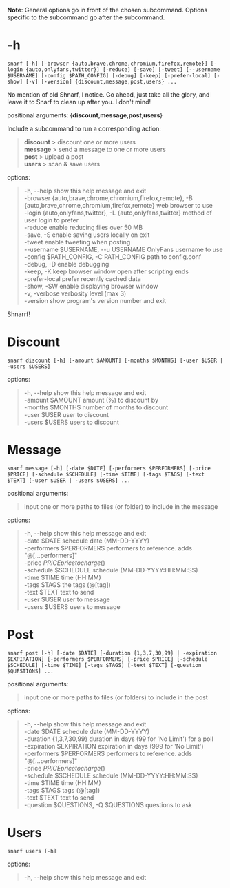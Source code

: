 **Note**: General options go in front of the chosen subcommand. Options specific to the subcommand go after the subcommand.  

# -h

`snarf [-h] [-browser {auto,brave,chrome,chromium,firefox,remote}] [-login {auto,onlyfans,twitter}] [-reduce] [-save] [-tweet] [--username $USERNAME] [-config $PATH_CONFIG] [-debug] [-keep] [-prefer-local] [-show] [-v] [-version] {discount,message,post,users} ... ` 

No mention of old Shnarf, I notice. Go ahead, just take all the glory, and leave it to Snarf to clean up after you. I don't mind!  

positional arguments: {**discount**,**message**,**post**,**users**}  

Include a subcommand to run a corresponding action:  
>   **discount**            > discount one or more users  
>   **message**             > send a message to one or more users  
>   **post**                > upload a post  
>   **users**               > scan & save users  

options:  
> -h, --help            show this help message and exit  
> -browser {auto,brave,chrome,chromium,firefox,remote}, -B {auto,brave,chrome,chromium,firefox,remote}  web browser to use  
> -login {auto,onlyfans,twitter}, -L {auto,onlyfans,twitter}  method of user login to prefer  
> -reduce               enable reducing files over 50 MB  
> -save, -S             enable saving users locally on exit  
> -tweet                enable tweeting when posting  
> --username $USERNAME, --u USERNAME OnlyFans username to use  
> -config $PATH_CONFIG, -C PATH_CONFIG path to config.conf  
> -debug, -D            enable debugging  
> -keep, -K             keep browser window open after scripting ends  
> -prefer-local         prefer recently cached data  
> -show, -SW            enable displaying browser window  
> -v, -verbose          verbosity level (max 3)  
> -version              show program's version number and exit  

Shnarrf!  

# Discount

`snarf discount [-h] [-amount $AMOUNT] [-months $MONTHS] [-user $USER | -users $USERS]`  

options:  
> -h, --help      show this help message and exit  
> -amount $AMOUNT  amount (%) to discount by  
> -months $MONTHS  number of months to discount  
> -user $USER      user to discount  
> -users $USERS    users to discount  

# Message

`snarf message [-h] [-date $DATE] [-performers $PERFORMERS] [-price $PRICE] [-schedule $SCHEDULE] [-time $TIME] [-tags $TAGS] [-text $TEXT] [-user $USER | -users $USERS] ... `  

positional arguments:  
> input                 one or more paths to files (or folder) to include in the message  

options:  
> -h, --help            show this help message and exit  
> -date $DATE            schedule date (MM-DD-YYYY)  
> -performers $PERFORMERS  performers to reference. adds "@[...performers]"  
> -price $PRICE          price to charge ($)  
> -schedule $SCHEDULE    schedule (MM-DD-YYYY:HH:MM:SS)  
> -time $TIME            time (HH:MM)  
> -tags $TAGS            the tags (@[tag])  
> -text $TEXT            text to send  
> -user $USER            user to message  
> -users $USERS          users to message  

# Post

`snarf post [-h] [-date $DATE] [-duration {1,3,7,30,99} | -expiration $EXPIRATION] [-performers $PERFORMERS] [-price $PRICE] [-schedule $SCHEDULE] [-time $TIME] [-tags $TAGS] [-text $TEXT] [-question $QUESTIONS] ... `  

positional arguments:  
> input                 one or more paths to files (or folders) to include in the post  

options:  
> -h, --help            show this help message and exit  
> -date $DATE            schedule date (MM-DD-YYYY)  
> -duration {1,3,7,30,99} duration in days (99 for 'No Limit') for a poll  
> -expiration $EXPIRATION  expiration in days (999 for 'No Limit')  
> -performers $PERFORMERS  performers to reference. adds "@[...performers]"  
> -price $PRICE          price to charge ($)  
> -schedule $SCHEDULE    schedule (MM-DD-YYYY:HH:MM:SS)  
> -time $TIME            time (HH:MM)  
> -tags $TAGS            tags (@[tag])  
> -text $TEXT            text to send  
> -question $QUESTIONS, -Q $QUESTIONS   questions to ask  

# Users

`snarf users [-h]`  

options:  
> -h, --help  show this help message and exit  
